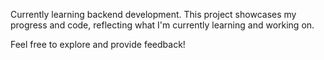 
Currently learning backend development. This project showcases my progress and code, reflecting what I'm currently learning and working on.

Feel free to explore and provide feedback!
